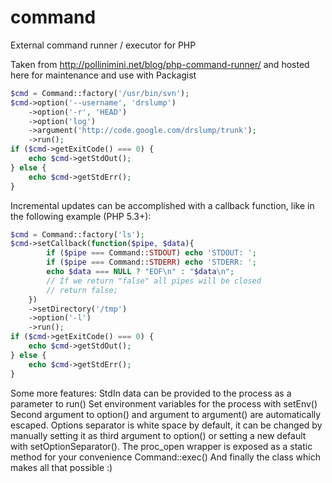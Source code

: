 command
=======

External command runner / executor for PHP

Taken from http://pollinimini.net/blog/php-command-runner/ and hosted here for maintenance and use with Packagist

```php
$cmd = Command::factory('/usr/bin/svn');
$cmd->option('--username', 'drslump')
    ->option('-r', 'HEAD')
    ->option('log')
    ->argument('http://code.google.com/drslump/trunk');
    ->run();
if ($cmd->getExitCode() === 0) {
    echo $cmd->getStdOut();
} else {
    echo $cmd->getStdErr();
}
```

Incremental updates can be accomplished with a callback function, like in the following example (PHP 5.3+):

```php
$cmd = Command::factory('ls');
$cmd->setCallback(function($pipe, $data){
        if ($pipe === Command::STDOUT) echo 'STDOUT: ';
        if ($pipe === Command::STDERR) echo 'STDERR: ';
        echo $data === NULL ? "EOF\n" : "$data\n";
        // If we return "false" all pipes will be closed
        // return false;
    })
    ->setDirectory('/tmp')
    ->option('-l')
    ->run();
if ($cmd->getExitCode() === 0) {
    echo $cmd->getStdOut();
} else {
    echo $cmd->getStdErr();
}
```

Some more features:
StdIn data can be provided to the process as a parameter to run()
Set environment variables for the process with setEnv()
Second argument to option() and argument to argument() are automatically escaped.
Options separator is white space by default, it can be changed by manually setting it as third argument to option() or setting a new default with setOptionSeparator().
The proc_open wrapper is exposed as a static method for your convenience Command::exec()
And finally the class which makes all that possible :)
